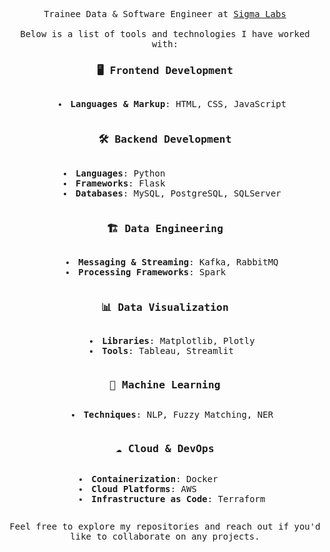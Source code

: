 <p align="center">
  <samp>
    Trainee Data & Software Engineer at
    <a href="https://www.sigmalabs.co.uk/">Sigma Labs</a>
    <br><br>
    Below is a list of tools and technologies I have worked with:
    <br>
  </samp>
</p>

<div align="center">
  <samp>
  
### 🖥️ Frontend Development
<ul style="list-style-position: inside; text-align: left; display: inline-block;">
  <li><strong>Languages & Markup</strong>: HTML, CSS, JavaScript</li>
</ul>

### 🛠️ Backend Development
<ul style="list-style-position: inside; text-align: left; display: inline-block;">
  <li><strong>Languages</strong>: Python</li>
  <li><strong>Frameworks</strong>: Flask</li>
  <li><strong>Databases</strong>: MySQL, PostgreSQL, SQLServer</li>
</ul>

### 🏗️ Data Engineering
<ul style="list-style-position: inside; text-align: left; display: inline-block;">
  <li><strong>Messaging & Streaming</strong>: Kafka, RabbitMQ</li>
  <li><strong>Processing Frameworks</strong>: Spark</li>
</ul>

### 📊 Data Visualization
<ul style="list-style-position: inside; text-align: left; display: inline-block;">
  <li><strong>Libraries</strong>: Matplotlib, Plotly</li>
  <li><strong>Tools</strong>: Tableau, Streamlit</li>
</ul>

### 🤖 Machine Learning
<ul style="list-style-position: inside; text-align: left; display: inline-block;">
  <li><strong>Techniques</strong>: NLP, Fuzzy Matching, NER</li>
</ul>

### ☁️ Cloud & DevOps
<ul style="list-style-position: inside; text-align: left; display: inline-block;">
  <li><strong>Containerization</strong>: Docker</li>
  <li><strong>Cloud Platforms</strong>: AWS</li>
  <li><strong>Infrastructure as Code</strong>: Terraform</li>
</ul>

  </samp>
</div>

<p align="center">
  <samp>
    Feel free to explore my repositories and reach out if you'd like to collaborate on any projects.
  </samp>
</p>
